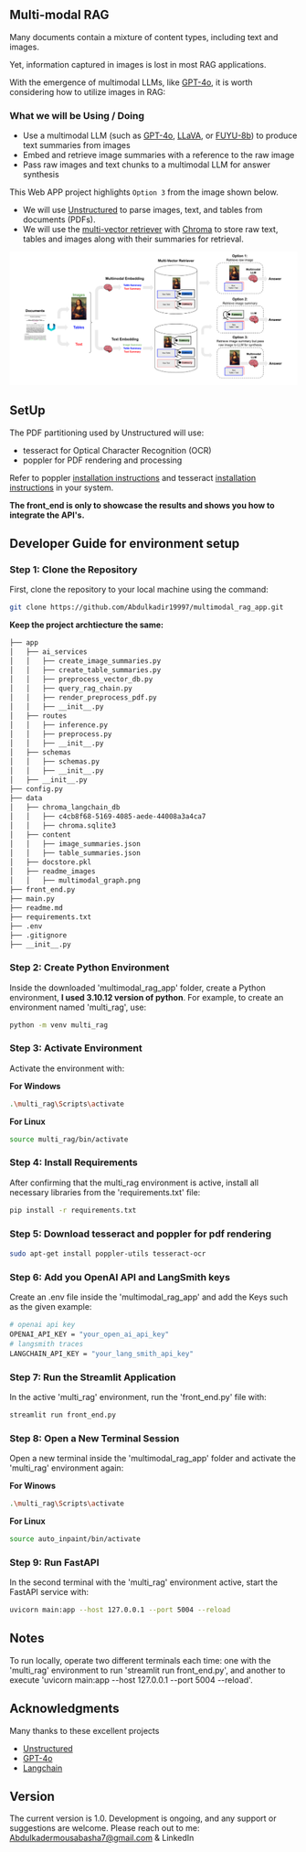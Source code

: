 ## Multi-modal RAG

Many documents contain a mixture of content types, including text and images.

Yet, information captured in images is lost in most RAG applications.

With the emergence of multimodal LLMs, like [GPT-4o](https://openai.com/research/gpt-4o-system-card), it is worth considering how to utilize images in RAG:


### What we will be Using / Doing

* Use a multimodal LLM (such as [GPT-4o](https://openai.com/research/gpt-4o-system-card), [LLaVA](https://llava.hliu.cc/), or [FUYU-8b](https://www.adept.ai/blog/fuyu-8b)) to produce text summaries from images
* Embed and retrieve image summaries with a reference to the raw image
* Pass raw images and text chunks to a multimodal LLM for answer synthesis   

This Web APP project highlights `Option 3` from the image shown below.

* We will use [Unstructured](https://unstructured.io/) to parse images, text, and tables from documents (PDFs).
* We will use the [multi-vector retriever](https://python.langchain.com/docs/modules/data_connection/retrievers/multi_vector) with [Chroma](https://www.trychroma.com/) to store raw text, tables and images along with their summaries for retrieval.

![multimodal graph](data/readme_images/multimodal_graph.png)


## SetUp
The PDF partitioning used by Unstructured will use:

- tesseract for Optical Character Recognition (OCR)
- poppler for PDF rendering and processing

Refer to poppler [installation instructions](https://pdf2image.readthedocs.io/en/latest/installation.html) and tesseract [installation instructions](https://tesseract-ocr.github.io/tessdoc/Installation.html) in your system.



**The front_end is only to showcase the results and shows you how to integrate the API's.**


## Developer Guide for environment setup

### Step 1: Clone the Repository

First, clone the repository to your local machine using the command:

```bash
git clone https://github.com/Abdulkadir19997/multimodal_rag_app.git
```

**Keep the project archtiecture the same:**
```
├── app
│   ├── ai_services
│   │   ├── create_image_summaries.py
│   │   ├── create_table_summaries.py
│   │   ├── preprocess_vector_db.py
│   │   ├── query_rag_chain.py
│   │   ├── render_preprocess_pdf.py
│   │   ├── __init__.py
│   ├── routes
│   │   ├── inference.py
│   │   ├── preprocess.py
│   │   ├── __init__.py
│   ├── schemas
│   │   ├── schemas.py
│   │   ├── __init__.py
│   ├── __init__.py
├── config.py
├── data
│   ├── chroma_langchain_db
│   │   ├── c4cb8f68-5169-4085-aede-44008a3a4ca7
│   │   ├── chroma.sqlite3
│   ├── content
│   │   ├── image_summaries.json
│   │   ├── table_summaries.json
│   ├── docstore.pkl
│   ├── readme_images
│   │   ├── multimodal_graph.png
├── front_end.py
├── main.py
├── readme.md
├── requirements.txt
├── .env
├── .gitignore
├── __init__.py
```

### Step 2: Create Python Environment

Inside the downloaded 'multimodal_rag_app' folder, create a Python environment, **I used 3.10.12 version of python**. For example, to create an environment named 'multi_rag', use:

```bash
python -m venv multi_rag
```

### Step 3: Activate Environment

Activate the environment with:

**For Windows**
```bash
.\multi_rag\Scripts\activate
```

**For Linux**
```bash
source multi_rag/bin/activate
```

### Step 4: Install Requirements

After confirming that the multi_rag environment is active, install all necessary libraries from the 'requirements.txt' file:

```bash
pip install -r requirements.txt
```

### Step 5: Download tesseract and poppler for pdf rendering

```bash
sudo apt-get install poppler-utils tesseract-ocr
```


### Step 6: Add you OpenAI API and LangSmith keys

Create an .env file inside the 'multimodal_rag_app' and add the Keys such as the given example:
```bash
# openai api key
OPENAI_API_KEY = "your_open_ai_api_key"
# langsmith traces
LANGCHAIN_API_KEY = "your_lang_smith_api_key"
```


### Step 7: Run the Streamlit Application

In the active 'multi_rag' environment, run the 'front_end.py' file with:

```bash
streamlit run front_end.py
```

### Step 8: Open a New Terminal Session

Open a new terminal inside the 'multimodal_rag_app' folder and activate the 'multi_rag' environment again:

**For Winows**
```bash
.\multi_rag\Scripts\activate
```

**For Linux**
```bash
source auto_inpaint/bin/activate
```

### Step 9: Run FastAPI

In the second terminal with the 'multi_rag' environment active, start the FastAPI service with:

```bash
uvicorn main:app --host 127.0.0.1 --port 5004 --reload
```


## Notes
To run locally, operate two different terminals each time: one with the 'multi_rag' environment to run 'streamlit run front_end.py', and another to execute 'uvicorn main:app --host 127.0.0.1 --port 5004 --reload'.

## Acknowledgments
Many thanks to these excellent projects
* [Unstructured](https://unstructured.io/)
* [GPT-4o](https://openai.com/research/gpt-4o-system-card)
* [Langchain](https://python.langchain.com/docs/introduction/)

## Version
The current version is 1.0. Development is ongoing, and any support or suggestions are welcome. Please reach out to me:
Abdulkadermousabasha7@gmail.com & LinkedIn